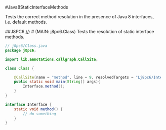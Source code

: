 #Java8StaticInterfaceMethods

Tests the correct method resolution in the presence of Java 8 interfaces, i.e. default methods.

##J8PC6
[//]: # (MAIN: j8pc6.Class)
Tests the resolution of static interface methods.

```java
// j8pc6/Class.java
package j8pc6;

import lib.annotations.callgraph.CallSite;

class Class {

    @CallSite(name = "method", line = 9, resolvedTargets = "Lj8pc6/Interface;")
    public static void main(String[] args){
        Interface.method();
    }
}

interface Interface {
    static void method() {
        // do something
    }
}
```
[//]: # (END)
